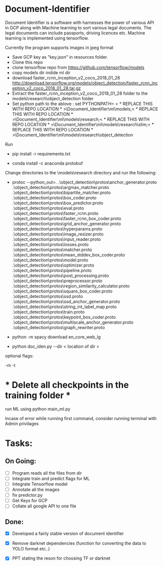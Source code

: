 # Document-Identifier
Document Identifier is a software with harnesses the power of various API in GCP along with Machine learning to sort various legal documents. The legal documents can include passports, driving licences etc.
Machine learning is implemented using tensorflow.




Currently the program supports images in jpeg format



* Save GCP key as "key.json" in resources folder.
* Clone this repo
* clone tensorflow repo from  https://github.com/tensorflow/models 
* copy models dir indide ml dir
* download faster_rcnn_inception_v2_coco_2018_01_28 http://download.tensorflow.org/models/object_detection/faster_rcnn_inception_v2_coco_2018_01_28.tar.gz
* Extract the faster_rcnn_inception_v2_coco_2018_01_28 folder to the models\research\object_detection folder
* Set python path to the ablove   : set PYTHONPATH= < * REPLACE THIS WITH REPO LOCATION * >\Document_Identifier\ml\models;< * REPLACE THIS WITH REPO LOCATION * >\Document_Identifier\ml\models\research;< * REPLACE THIS WITH REPO LOCATION * >\Document_Identifier\ml\models\research\slim;< * REPLACE THIS WITH REPO LOCATION * >\Document_Identifier\ml\models\research\object_detection


Run
* pip install -r requirements.txt

* conda install -c anaconda protobuf

Change directories to the \models\research directory and run the following:
* protoc --python_out=. .\object_detection\protos\anchor_generator.proto .\object_detection\protos\argmax_matcher.proto .\object_detection\protos\bipartite_matcher.proto .\object_detection\protos\box_coder.proto .\object_detection\protos\box_predictor.proto .\object_detection\protos\eval.proto .\object_detection\protos\faster_rcnn.proto .\object_detection\protos\faster_rcnn_box_coder.proto .\object_detection\protos\grid_anchor_generator.proto .\object_detection\protos\hyperparams.proto .\object_detection\protos\image_resizer.proto .\object_detection\protos\input_reader.proto .\object_detection\protos\losses.proto .\object_detection\protos\matcher.proto .\object_detection\protos\mean_stddev_box_coder.proto .\object_detection\protos\model.proto .\object_detection\protos\optimizer.proto .\object_detection\protos\pipeline.proto .\object_detection\protos\post_processing.proto .\object_detection\protos\preprocessor.proto .\object_detection\protos\region_similarity_calculator.proto .\object_detection\protos\square_box_coder.proto .\object_detection\protos\ssd.proto .\object_detection\protos\ssd_anchor_generator.proto .\object_detection\protos\string_int_label_map.proto .\object_detection\protos\train.proto .\object_detection\protos\keypoint_box_coder.proto .\object_detection\protos\multiscale_anchor_generator.proto .\object_detection\protos\graph_rewriter.proto


* python -m spacy download en_core_web_lg
* python doc_iden.py --dir < location of dir >

optional flags:

-m
-t




# * Delete all checkpoints in the training folder *

run ML using 
python main_ml.py



Incase of error while running first command, consider running terminal with Admin privilages


# Tasks:

## On Going:

- [ ] Program reads all the files from dir 
- [ ] Integrate train and predict flags for ML
- [ ] Integrate Tensorflow model
- [ ] Annotate all the images
- [ ] fix predictor.py
- [ ] Get Keys for GCP 
- [ ] Collate all google API to one file

## Done:
- [x] Developed a fairly stable version of document identifier
- [x] Remove darknet dependencies (function for converting the data to YOLO format etc..) 
- [x] PPT stating the reson for choosing TF or darknet

